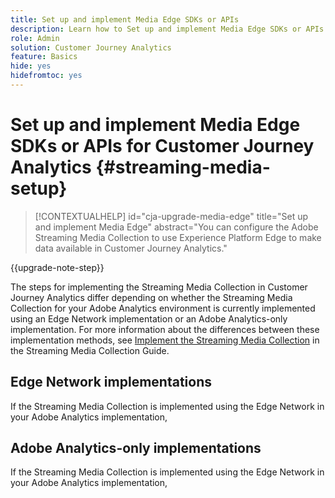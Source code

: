```yaml
---
title: Set up and implement Media Edge SDKs or APIs
description: Learn how to Set up and implement Media Edge SDKs or APIs for Customer Journey Analytics
role: Admin
solution: Customer Journey Analytics
feature: Basics
hide: yes
hidefromtoc: yes
---
```

# Set up and implement Media Edge SDKs or APIs for Customer Journey Analytics {#streaming-media-setup}

<!-- markdownlint-disable MD034 -->

>[!CONTEXTUALHELP]
>id="cja-upgrade-media-edge"
>title="Set up and implement Media Edge"
>abstract="You can configure the Adobe Streaming Media Collection to use Experience Platform Edge to make data available in Customer Journey Analytics."

<!-- markdownlint-enable MD034 -->

{{upgrade-note-step}}

The steps for implementing the Streaming Media Collection in Customer Journey Analytics differ depending on whether the Streaming Media Collection for your Adobe Analytics environment is currently implemented using an Edge Network implementation or an Adobe Analytics-only implementation. For more information about the differences between these implementation methods, see [Implement the Streaming Media Collection](https://experienceleague.adobe.com/en/docs/media-analytics/using/implementation/overview) in the Streaming Media Collection Guide.

## Edge Network implementations

If the Streaming Media Collection is implemented using the Edge Network in your Adobe Analytics implementation, 



## Adobe Analytics-only implementations

If the Streaming Media Collection is implemented using the Edge Network in your Adobe Analytics implementation, 

